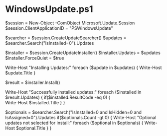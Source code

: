 # WindowsUpdate.ps1

$session = New-Object -ComObject Microsoft.Update.Session 
$session.ClientApplicationID = "PSWindowsUpdate"

$searcher = $session.CreateUpdateSearcher()
$updates = $searcher.Search("IsInstalled=0").Updates

$installer = $session.CreateUpdateInstaller()
$installer.Updates = $updates 
$installer.ForceQuiet = $true  

Write-Host "Installing Updates:"
foreach ($update in $updates) {
  Write-Host $update.Title
}

$result = $installer.Install()  

Write-Host "Successfully installed updates:"
foreach ($installed in $result.Updates) {
  if($installed.ResultCode -eq 0) {    
    Write-Host $installed.Title 
  }
}

$optionals = $searcher.Search("IsInstalled=0 and IsHidden=0 and IsAssigned=0").Updates 
if($optionals.Count -gt 0) {
  Write-Host "Optional updates not selected for install:"
  foreach ($optional in $optionals) { 
     Write-Host $optional.Title
  } 
}
